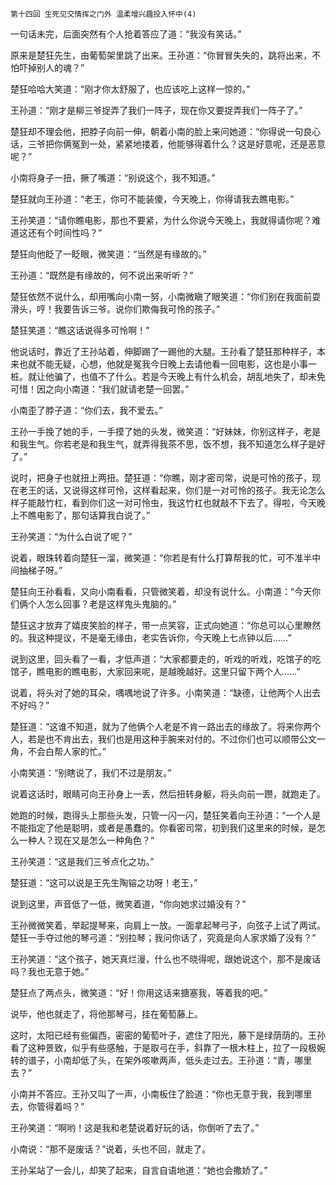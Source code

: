     第十四回 生死见交情挥之门外 温柔增兴趣投入怀中(4) 

   一句话未完，后面突然有个人抢着答应了道：“我没有笑话。”

   原来是楚狂先生，由葡萄架里跳了出来。王孙道：“你冒冒失失的，跳将出来，不怕吓掉别人的魂？”

   楚狂哈哈大笑道：“刚才你太舒服了，也应该吃上这样一惊的。”

   王孙道：“刚才是柳三爷捉弄了我们一阵子，现在你又要捉弄我们一阵子了。”

   楚狂却不理会他，把脖子向前一伸，朝着小南的脸上来问她道：“你得说一句良心话，三爷把你俩冤到一处，紧紧地搂着，他能够得着什么？这是好意呢，还是恶意呢？”

   小南将身子一扭，撅了嘴道：“别说这个，我不知道。”

   楚狂就向王孙道：“老王，你可不能装傻，今天晚上，你得请我去瞧电影。”

   王孙笑道：“请你瞧电影，那也不要紧，为什么你说今天晚上，我就得请你呢？难道这还有个时间性吗？”

   楚狂向他眨了一眨眼，微笑道：“当然是有缘故的。”

   王孙道：“既然是有缘故的，何不说出来听听？”

   楚狂依然不说什么，却用嘴向小南一努，小南微瞋了眼笑道：“你们别在我面前耍滑头，哼！我要告诉三爷。说你们欺侮我可怜的孩子。”

   楚狂笑道：“瞧这话说得多可怜啊！”

   他说话时，靠近了王孙站着，伸脚踢了一踢他的大腿。王孙看了楚狂那种样子，本来也就不能无疑，心想，他就是冤我今日晚上去请他看一回电影，这也是小事一桩。就让他骗了，也值不了什么。若是今天晚上有什么机会，胡乱地失了，却未免可惜！因之向小南道：“我们就请老楚一回罢。”

   小南歪了脖子道：“你们去，我不爱去。”

   王孙一手挽了她的手，一手摸了她的头发，微笑道：“好妹妹，你别这样子，老是和我生气。你若老是和我生气，就弄得我茶不思，饭不想，我不知道怎么样子是好了。”

   说时，把身子也就扭上两扭。楚狂道：“你瞧，刚才密司常，说是可怜的孩子，现在老王的话，又说得这样可怜，这样看起来，你们是一对可怜的孩子。我无论怎么样子能敲竹杠，看到你们这一对可怜虫，我这竹杠也就敲不下去了。得啦，今天晚上不瞧电影了，那句话算我白说了。”

   王孙笑道：“为什么白说了呢？”

   说着，眼珠转着向楚狂一溜，微笑道：“你若是有什么打算帮我的忙，可不准半中间抽梯子呀。”

   楚狂向王孙看看，又向小南看看，只管微笑着，却没有说什么。小南道：“今天你们俩个人怎么回事？老是这样鬼头鬼脑的。”

   楚狂这才放弃了嬉皮笑脸的样子，带一点笑容，正式向她道：“你总可以心里瞭然的。我这种提议，不是毫无缘由，老实告诉你，今天晚上七点钟以后……”

   说到这里，回头看了一看，才低声道：“大家都要走的，听戏的听戏，吃馆子的吃馆子，瞧电影的瞧电影，大家回来呢，是越晚越好。这里只留下两个人……”

   说着，将头对了她的耳朵，喁喁地说了许多。小南笑道：“缺德，让他两个人出去不好吗？”

   楚狂道：“这谁不知道，就为了他俩个人老是不肯一路出去的缘故了。将来你两个人，若是也不肯出去，我们也是用这种手腕来对付的。不过你们也可以顺带公文一角，不会白帮人家的忙。”

   小南笑道：“别瞎说了，我们不过是朋友。”

   说着这话时，眼睛可向王孙身上一丢，然后扭转身躯，将头向前一躜，就跑走了。

   她跑的时候，跑得头上那些头发，只管一闪一闪，楚狂笑着向王孙道：“一个人是不能指定了他是聪明，或者是愚蠢的。你看密司常，初到我们这里来的时候，是怎么一种人？现在又是怎么一种角色？”

   王孙笑道：“这是我们三爷点化之功。”

   楚狂道：“这可以说是王先生陶镕之功呀！老王，”

   说到这里，声音低了一低，微笑着道，“你向她求过婚没有？”

   王孙微微笑着，举起提琴来，向肩上一放。一面拿起琴弓子，向弦子上试了两试。楚狂一手夺过他的琴弓道：“别拉琴；我问你话了，究竟是向人家求婚了没有？”

   王孙笑道：“这个孩子，她天真烂漫，什么也不晓得呢，跟她说这个，那不是废话吗？我也无意于她。”

   楚狂点了两点头，微笑道：“好！你用这话来搪塞我，等着我的吧。”

   说毕，他也就走了，将他那琴弓，挂在葡萄藤上。

   这时，太阳已经有些偏西，密密的葡萄叶子，遮住了阳光，藤下是绿荫荫的。王孙看了这种景致，似乎有些感触，于是取弓在手，斜靠了一根木柱上，拉了一段极婉转的谱子，小南却低了头，在架外咳嗽两声，低头走过去。王孙道：“青，哪里去？”

   小南并不答应。王孙又叫了一声，小南板住了脸道：“你也无意于我，我到哪里去，你管得着吗？”

   王孙笑道：“啊哟！这是我和老楚说着好玩的话，你倒听了去了。”

   小南说：“那不是废话？”说着，头也不回，就走了。

   王孙呆站了一会儿，却笑了起来，自言自语地道：“她也会撒娇了。”

